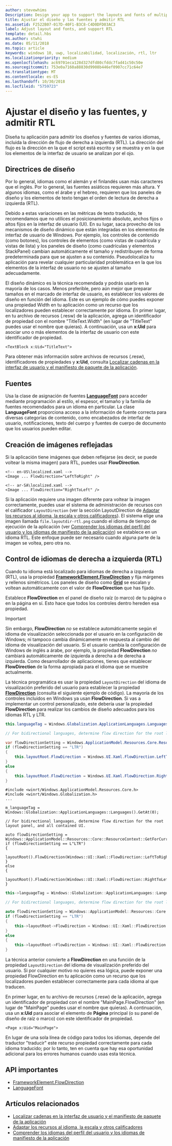 ```yaml
---
author: stevewhims
Description: Design your app to support the layouts and fonts of multiple languages, including RTL (right-to-left) flow direction.
title: Ajustar el diseño y las fuentes y admitir RTL
ms.assetid: F2522B07-017D-40F1-B3C8-C4D0DFD03AC3
label: Adjust layout and fonts, and support RTL
template: detail.hbs
ms.author: stwhi
ms.date: 05/11/2018
ms.topic: article
keywords: windows 10, uwp, localizabilidad, localización, rtl, ltr
ms.localizationpriority: medium
ms.openlocfilehash: ac69701eca128d327dfd80cfddc7fad41c50c50e
ms.sourcegitcommit: 753e0a7160a88830d9908b446ef0907cc71c64e7
ms.translationtype: MT
ms.contentlocale: es-ES
ms.lasthandoff: 10/30/2018
ms.locfileid: "5759723"
---
```

# <a name="adjust-layout-and-fonts-and-support-rtl"></a>Ajustar el diseño y las fuentes, y admitir RTL
Diseña tu aplicación para admitir los diseños y fuentes de varios idiomas, incluida la dirección de flujo de derecha a izquierda (RTL). La dirección del flujo es la dirección en la que el script está escrito y se muestra y en la que los elementos de la interfaz de usuario se analizan por el ojo.

## <a name="layout-guidelines"></a>Directrices de diseño
Por lo general, idiomas como el alemán y el finlandés usan más caracteres que el inglés. Por lo general, las fuentes asiáticos requieren más altura. Y algunos idiomas, como el árabe y el hebreo, requieren que los paneles de diseño y los elementos de texto tengan el orden de lectura de derecha a izquierda (RTL).

Debido a estas variaciones en las métricas de texto traducido, te recomendamos que no utilices el posicionamiento absoluto, anchos fijos o altos fijos en la interfaz de usuario (UI). En su lugar, saca provecho de los mecanismos de diseño dinámico que están integradas en los elementos de interfaz de usuario de Windows. Por ejemplo, los controles de contenido (como botones), los controles de elementos (como vistas de cuadrícula y vistas de lista) y los paneles de diseño (como cuadrículas y elementos StackPanel) cambian automáticamente el tamaño y redistribuyen de forma predeterminada para que se ajusten a su contenido. Pseudolocaliza tu aplicación para revelar cualquier particularidad problemática en la que los elementos de la interfaz de usuario no se ajusten al tamaño adecuadamente.

El diseño dinámico es la técnica recomendada y podrás usarlo en la mayoría de los casos. Menos preferible, pero aún mejor que preparar tamaños en el marcado de interfaz de usuario, es establecer los valores de diseño en función del idioma. Este es un ejemplo de cómo puedes exponer una propiedad Width en tu aplicación como un recurso que los localizadores pueden establecer correctamente por idioma. En primer lugar, en tu archivo de recursos (.resw) de la aplicación, agrega un identificador de propiedad con el nombre "TitleText.Width" (en lugar de "TitleText" puedes usar el nombre que quieras). A continuación, usa un **x:Uid** para asociar uno o más elementos de la interfaz de usuario con este identificador de propiedad.

```xaml
<TextBlock x:Uid="TitleText">
```

Para obtener más información sobre archivos de recursos (.resw), identificadores de propiedades y **x:Uid**, consulta [Localizar cadenas en la interfaz de usuario y el manifiesto de paquete de la aplicación](../../app-resources/localize-strings-ui-manifest.md).

## <a name="fonts"></a>Fuentes
Usa la clase de asignación de fuentes [**LanguageFont**](/uwp/api/Windows.Globalization.Fonts.LanguageFont?branch=live) para acceder mediante programación al estilo, el espesor, el tamaño y la familia de fuentes recomendados para un idioma en particular. La clase **LanguageFont** proporciona acceso a la información de fuente correcta para diversas categorías de contenido, como encabezados de interfaz de usuario, notificaciones, texto del cuerpo y fuentes de cuerpo de documento que los usuarios pueden editar.

## <a name="mirroring-images"></a>Creación de imágenes reflejadas
Si la aplicación tiene imágenes que deben reflejarse (es decir, se puede voltear la misma imagen) para RTL, puedes usar **FlowDirection**.

```xaml
<!-- en-US\localized.xaml -->
<Image ... FlowDirection="LeftToRight" />

<!-- ar-SA\localized.xaml -->
<Image ... FlowDirection="RightToLeft" />
```

Si la aplicación requiere una imagen diferente para voltear la imagen correctamente, puedes usar el sistema de administración de recursos con el calificador `LayoutDirection` (ver la sección LayoutDirection de [Adaptar los recursos al idioma, la escala y otros calificadores](../../app-resources/tailor-resources-lang-scale-contrast.md#layoutdirection)). El sistema elige una imagen llamada `file.layoutdir-rtl.png` cuando el idioma de tiempo de ejecución de la aplicación (ver [Comprender los idiomas del perfil del usuario y los idiomas de manifiesto de la aplicación](manage-language-and-region.md)) se establece en un idioma RTL. Este enfoque puede ser necesario cuando alguna parte de la imagen se voltea, pero otra no.

## <a name="handling-right-to-left-rtl-languages"></a>Control de idiomas de derecha a izquierda (RTL)
Cuando tu idioma está localizado para idiomas de derecha a izquierda (RTL), usa la propiedad [**FrameworkElement.FlowDirection**](/uwp/api/Windows.UI.Xaml.FrameworkElement.FlowDirection) y fija márgenes y rellenos simétricos. Los paneles de diseño como [**Grid**](/uwp/api/Windows.UI.Xaml.Controls.Grid?branch=live) se escalan y voltean automáticamente con el valor de **FlowDirection** que has fijado.

Establece **FlowDirection** en el panel de diseño raíz (o marco) de tu página o en la página en sí. Esto hace que todos los controles dentro hereden esa propiedad.

> [!IMPORTANT]
> Sin embargo, **FlowDirection** *no* se establece automáticamente según el idioma de visualización seleccionada por el usuario en la configuración de Windows; ni tampoco cambia dinámicamente en respuesta al cambio del idioma de visualización del usuario. Si el usuario cambia la configuración de Windows de inglés a árabe, por ejemplo, la propiedad **FlowDirection** *no* cambiará automáticamente de izquierda a derecha a de derecha a izquierda. Como desarrollador de aplicaciones, tienes que establecer **FlowDirection** de la forma apropiada para el idioma que se muestre actualmente.

La técnica programática es usar la propiedad `LayoutDirection` del idioma de visualización preferido del usuario para establecer la propiedad [**FlowDirection**](/uwp/api/Windows.UI.Xaml.FrameworkElement.FlowDirection) (consulta el siguiente ejemplo de código). La mayoría de los controles incluidos en Windows ya usan **FlowDirection**. Si vas a implementar un control personalizado, este debería usar la propiedad **FlowDirection** para realizar los cambios de diseño adecuados para los idiomas RTL y LTR.

```csharp    
this.languageTag = Windows.Globalization.ApplicationLanguages.Languages[0];

// For bidirectional languages, determine flow direction for the root layout panel, and all contained UI.

var flowDirectionSetting = Windows.ApplicationModel.Resources.Core.ResourceContext.GetForCurrentView().QualifierValues["LayoutDirection"];
if (flowDirectionSetting == "LTR")
{
    this.layoutRoot.FlowDirection = Windows.UI.Xaml.FlowDirection.LeftToRight;
}
else
{
    this.layoutRoot.FlowDirection = Windows.UI.Xaml.FlowDirection.RightToLeft;
}
```

```cppwinrt
#include <winrt/Windows.ApplicationModel.Resources.Core.h>
#include <winrt/Windows.Globalization.h>
...

m_languageTag = Windows::Globalization::ApplicationLanguages::Languages().GetAt(0);

// For bidirectional languages, determine flow direction for the root layout panel, and all contained UI.

auto flowDirectionSetting = Windows::ApplicationModel::Resources::Core::ResourceContext::GetForCurrentView().QualifierValues().Lookup(L"LayoutDirection");
if (flowDirectionSetting == L"LTR")
{
    layoutRoot().FlowDirection(Windows::UI::Xaml::FlowDirection::LeftToRight);
}
else
{
    layoutRoot().FlowDirection(Windows::UI::Xaml::FlowDirection::RightToLeft);
}
```

```cpp
this->languageTag = Windows::Globalization::ApplicationLanguages::Languages->GetAt(0);

// For bidirectional languages, determine flow direction for the root layout panel, and all contained UI.

auto flowDirectionSetting = Windows::ApplicationModel::Resources::Core::ResourceContext::GetForCurrentView()->QualifierValues->Lookup("LayoutDirection");
if (flowDirectionSetting == "LTR")
{
    this->layoutRoot->FlowDirection = Windows::UI::Xaml::FlowDirection::LeftToRight;
}
else
{
    this->layoutRoot->FlowDirection = Windows::UI::Xaml::FlowDirection::RightToLeft;
}
```

La técnica anterior convierte a **FlowDirection** en una función de la propiedad `LayoutDirection` del idioma de visualización preferido del usuario. Si por cualquier motivo no quieres esa lógica, puede exponer una propiedad FlowDirection en tu aplicación como un recurso que los localizadores pueden establecer correctamente para cada idioma al que traducen.

En primer lugar, en tu archivo de recursos (.resw) de la aplicación, agrega un identificador de propiedad con el nombre "MainPage.FlowDirection" (en lugar de "MainPage" puedes usar el nombre que quieras). A continuación, usa un **x:Uid** para asociar el elemento de **Página** principal (o su panel de diseño de raíz o marco) con este identificador de propiedad.

```xaml
<Page x:Uid="MainPage">
```

En lugar de una sola línea de código para todos los idiomas, depende del traductor "traducir" este recurso propiedad correctamente para cada idioma traducido; por lo tanto, ten en cuenta que hay esa oportunidad adicional para los errores humanos cuando usas esta técnica.

## <a name="important-apis"></a>API importantes
* [FrameworkElement.FlowDirection](/uwp/api/Windows.UI.Xaml.FrameworkElement.FlowDirection)
* [LanguageFont](/uwp/api/Windows.Globalization.Fonts.LanguageFont?branch=live)

## <a name="related-topics"></a>Artículos relacionados
* [Localizar cadenas en la interfaz de usuario y el manifiesto de paquete de la aplicación](../../app-resources/localize-strings-ui-manifest.md)
* [Adaptar los recursos al idioma, la escala y otros calificadores](../../app-resources/tailor-resources-lang-scale-contrast.md)
* [Comprender los idiomas del perfil del usuario y los idiomas de manifiesto de la aplicación](manage-language-and-region.md)